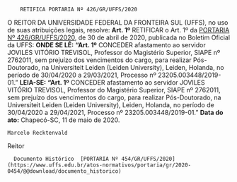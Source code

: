         RETIFICA PORTARIA Nº 426/GR/UFFS/2020  

 O REITOR DA UNIVERSIDADE FEDERAL DA FRONTEIRA SUL (UFFS), no uso de suas atribuições legais, resolve:   **Art. 1º**  RETIFICAR o Art. 1º da [PORTARIA Nº 426/GR/UFFS/2020](https://www.uffs.edu.br/atos-normativos/portaria/gr/2020-0426), de 30 de abril de 2020, publicada no Boletim Oficial da UFFS:   **ONDE SE LÊ:** **“Art. 1º**  CONCEDER afastamento ao servidor JOVILES VITÓRIO TREVISOL, Professor do Magistério Superior, SIAPE nº 2762011, sem prejuízo dos vencimentos do cargo, para realizar Pós-Doutorado, na Universiteit Leiden (Leiden University), Leiden, Holanda, no período de 30/04/2020 a 29/03/2021, Processo nº 23205.003448/2019-01.”   **LEIA-SE:** **“Art. 1º**  CONCEDER afastamento ao servidor JOVILES VITÓRIO TREVISOL, Professor do Magistério Superior, SIAPE nº 2762011, sem prejuízo dos vencimentos do cargo, para realizar Pós-Doutorado, na Universiteit Leiden (Leiden University), Leiden, Holanda, no período de 30/04/2020 a 29/04/2021, Processo nº 23205.003448/2019-01.”        **Data do ato:** Chapecó-SC, 11 de maio de 2020.   
 

    Marcelo Recktenvald   
 Reitor 

      Documento Histórico  [PORTARIA Nº 454/GR/UFFS/2020](https://www.uffs.edu.br/atos-normativos/portaria/gr/2020-0454/@@download/documento_historico)     
      